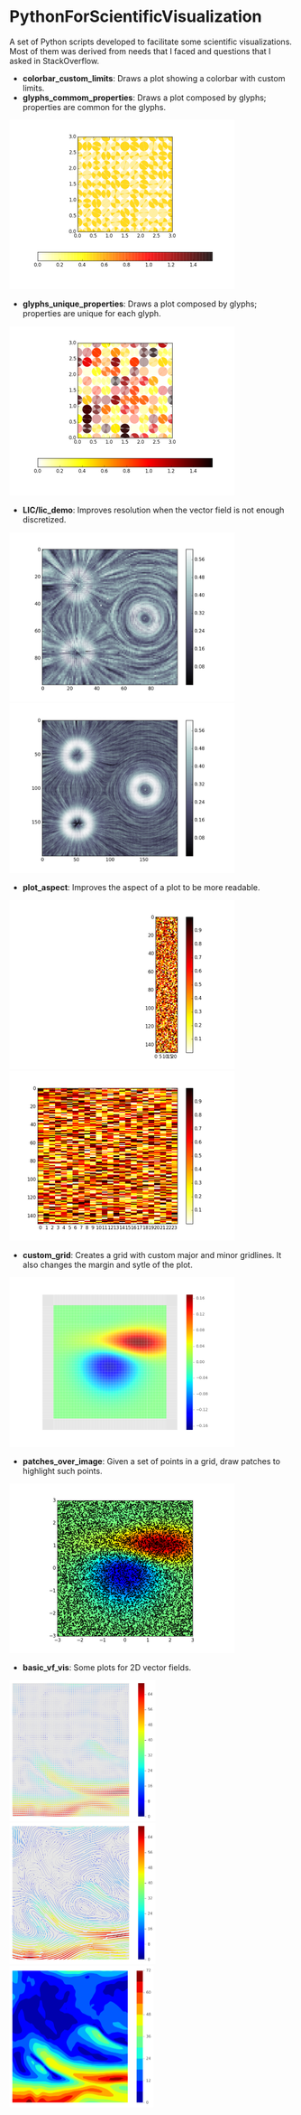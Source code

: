 # PythonForScientificVisualization
A set of Python scripts developed to facilitate some scientific visualizations. Most of them was derived from needs that I faced and questions that I asked in StackOverflow.

- **colorbar_custom_limits**: Draws a plot showing a colorbar with custom limits.
- **glyphs_commom_properties**: Draws a plot composed by glyphs; properties are common for the glyphs.

<img src="https://github.com/paulaceccon/PythonForScientificVisualization/blob/master/Samples/glyphs_commom_properties.png" alt="alt text" height="300px">

- **glyphs_unique_properties**: Draws a plot composed by glyphs; properties are unique for each glyph.

<img src="https://github.com/paulaceccon/PythonForScientificVisualization/blob/master/Samples/glyphs_unique_properties.png" alt="alt text" height="300px">

- **LIC/lic_demo**: Improves resolution when the vector field is not enough discretized.

<img src="https://github.com/paulaceccon/PythonForScientificVisualization/blob/master/LIC/original-flow.png" alt="alt text" height="300px">
<img src="https://github.com/paulaceccon/PythonForScientificVisualization/blob/master/LIC/more_resolution-flow.png" alt="alt text" height="300px">

- **plot_aspect**: Improves the aspect of a plot to be more readable.

<img src="https://github.com/paulaceccon/PythonForScientificVisualization/blob/master/Samples/plot_aspect_default.png" alt="alt text" height="300px">
<img src="https://github.com/paulaceccon/PythonForScientificVisualization/blob/master/Samples/plot_aspect_auto.png" alt="alt text" height="300px">

- **custom_grid**: Creates a grid with custom major and minor gridlines. It also changes the margin and sytle of the plot.

<img src="https://github.com/paulaceccon/PythonForScientificVisualization/blob/master/Samples/custom_grid.png" alt="alt text" height="300px">

- **patches_over_image**: Given a set of points in a grid, draw patches to highlight such points.

<img src="https://github.com/paulaceccon/PythonForScientificVisualization/blob/master/Samples/patches_over_image.png" alt="alt text" height="300px">

- **basic_vf_vis**: Some plots for 2D vector fields.

<img src="https://github.com/paulaceccon/PythonForScientificVisualization/blob/master/Samples/Quiver.png" alt="alt text" height="250px">
<img src="https://github.com/paulaceccon/PythonForScientificVisualization/blob/master/Samples/Streamplot.png" alt="alt text" height="250px">
<img src="https://github.com/paulaceccon/PythonForScientificVisualization/blob/master/Samples/Contour.png" alt="alt text" height="250px">

